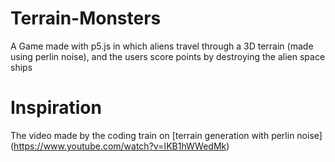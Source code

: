 # Terrain-Monsters
A Game made with p5.js in which aliens travel through a 3D terrain (made using perlin noise), 
and the users score points by destroying the alien space ships

# Inspiration
The video made by the coding train on [terrain generation with perlin noise] (https://www.youtube.com/watch?v=IKB1hWWedMk)
